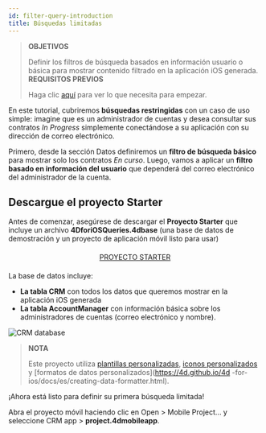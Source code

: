 ```yaml
---
id: filter-query-introduction
title: Búsquedas limitadas
---
```


> **OBJETIVOS**
> 
> Definir los filtros de búsqueda basados en información usuario o básica para mostrar contenido filtrado en la aplicación iOS generada.
> **REQUISITOS PREVIOS**
> 
> Haga clic [aquí](prerequisites.html) para ver lo que necesita para empezar.


En este tutorial, cubriremos **búsquedas restringidas** con un caso de uso simple: imagine que es un administrador de cuentas y desea consultar sus contratos *In Progress* simplemente conectándose a su aplicación con su dirección de correo electrónico.

Primero, desde la sección Datos definiremos un **filtro de búsqueda básico** para mostrar solo los contratos *En curso*. Luego, vamos a aplicar un **filtro basado en información del usuario** que dependerá del correo electrónico del administrador de la cuenta.

## Descargue el proyecto Starter

Antes de comenzar, asegúrese de descargar el **Proyecto Starter** que incluye un archivo **4DforiOSQueries.4dbase** (una base de datos de demostración y un proyecto de aplicación móvil listo para usar)

<div markdown="1" style="text-align: center; margin-top: 20px; margin-bottom: 20px">
<a class="button"
href="https://github.com/4d-go-mobile/tutorial-RestrictedQueries/releases/latest/download/tutorial-RestrictedQueries.zip">PROYECTO STARTER</a>
</div>

La base de datos incluye:

* **La tabla CRM** con todos los datos que queremos mostrar en la aplicación iOS generada
* **La tabla AccountManager** con información básica sobre los administradores de cuentas (correo electrónico y nombre).

![CRM database](assets/en/restricted-queries/CRMDatabase.png)

> **NOTA**
> 
> Este proyecto utiliza [plantillas personalizadas](https://4d.github.io/4d-for-ios/docs/en/creating-listform-templates.html), [iconos personalizados](https://4d.github.io/4d-for-ios/docs/en/using-icons.html) y [formatos de datos personalizados](https://4d.github.io/4d -for-ios/docs/es/creating-data-formatter.html).

¡Ahora está listo para definir su primera búsqueda limitada!

Abra el proyecto móvil haciendo clic en Open > Mobile Project... y seleccione CRM app > **project.4dmobileapp**.
